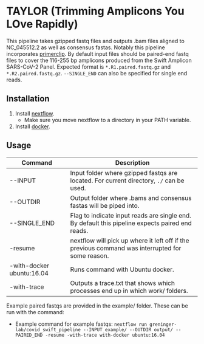 # TAYLOR (Trimming Amplicons You LOve Rapidly)
This pipeline takes gzipped fastq files and outputs .bam files aligned to NC_045512.2 as well as consensus fastas. Notably this pipeline incorporates [primerclip](https://github.com/swiftbiosciences/primerclip/tree/deltest). By default input files should be paired-end fastq files to cover the 116-255 bp amplicons produced from the Swift Amplicon SARS-CoV-2 Panel. Expected format is `*.R1.paired.fastq.gz` and `*.R2.paired.fastq.gz`. `--SINGLE_END` can also be specified for single end reads.

## Installation

1. Install [nextflow](https://www.nextflow.io/docs/latest/getstarted.html#installation).
   - Make sure you move nextflow to a directory in your PATH variable.
2. Install [docker](https://docs.docker.com/get-docker/).

## Usage
| Command  | Description |
| ---      | ---         | 
| --INPUT  | Input folder where gzipped fastqs are located. For current  directory, `./` can be used.
| --OUTDIR | Output folder where .bams and consensus fastas will be piped into.
| --SINGLE_END | Flag to indicate input reads are single end. By default this pipeline expects paired end reads.
| -resume  | nextflow will pick up where it left off if the previous command was interrupted for some reason.
| -with-docker ubuntu:16.04 | Runs command with Ubuntu docker.
| -with-trace | Outputs a trace.txt that shows which processes end up in which work/ folders. 

Example paired fastqs are provided in the example/ folder. These can be run with the command:
- Example command for example fastqs: ```nextflow run greninger-lab/covid_swift_pipeline --INPUT example/ --OUTDIR output/ --PAIRED_END -resume -with-trace with-docker ubuntu:16.04```
